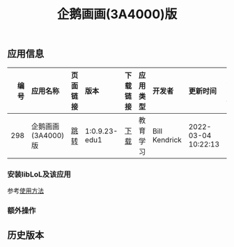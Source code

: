 ﻿---
id: 298
title: 企鹅画画(3A4000)版
toc: true
weight: 298
---

## 应用信息 
|   编号 | 应用名称          | 页面链接                                       | 版本            | 下载链接                                                                             | 应用类型   | 开发者           | 更新时间                | 兼容性   | liblol版本   |
|-----:|:--------------|:-------------------------------------------|:--------------|:---------------------------------------------------------------------------------|:-------|:--------------|:--------------------|:------|:-----------|
|  298 | 企鹅画画(3A4000)版 | [跳转](http://app.loongapps.cn/#/detail/298) | 1:0.9.23-edu1 | [下载](http://113.24.212.22:8090/upload/file/tuxpaint_13a0.9.23-edu1_mips64el.deb) | 教育学习   | Bill Kendrick | 2022-03-04 10:22:13 | 未测试   | 最新         |
### 安装libLoL及该应用 
参考[使用方法](/docs/usage) 
### 额外操作 


## 历史版本 
 
